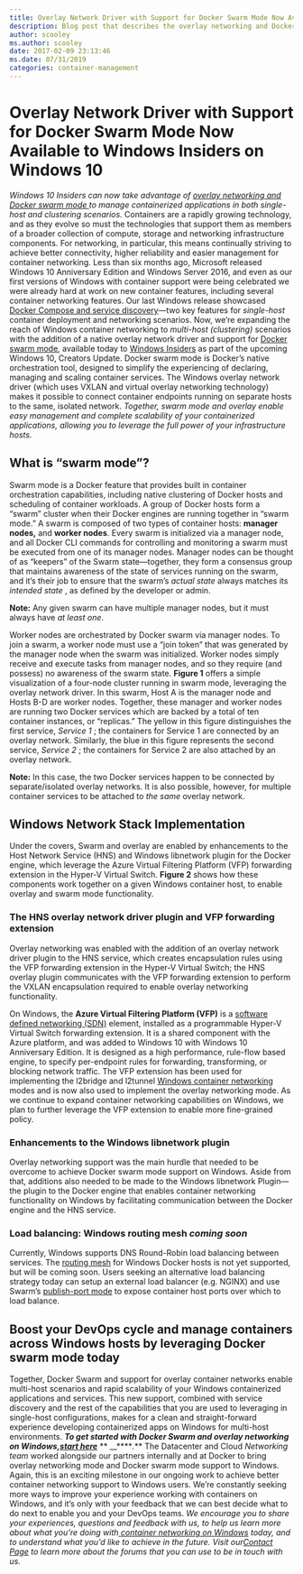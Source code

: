 ```yaml
---
title: Overlay Network Driver with Support for Docker Swarm Mode Now Available to Windows Insiders on Windows 10
description: Blog post that describes the overlay networking and Docker swarm mode implementation in Windows 10 and discusses how to manage these features.
author: scooley
ms.author: scooley
date: 2017-02-09 23:13:46
ms.date: 07/31/2019
categories: container-management
---
```


# Overlay Network Driver with Support for Docker Swarm Mode Now Available to Windows Insiders on Windows 10

_Windows 10 Insiders can now take advantage of [overlay networking and Docker swarm mode ](/virtualization/windowscontainers/manage-containers/swarm-mode)_ _to manage containerized applications in both single-host and clustering scenarios._ Containers are a rapidly growing technology, and as they evolve so must the technologies that support them as members of a broader collection of compute, storage and networking infrastructure components. For networking, in particular, this means continually striving to achieve better connectivity, higher reliability and easier management for container networking. Less than six months ago, Microsoft released Windows 10 Anniversary Edition and Windows Server 2016, and even as our first versions of Windows with container support were being celebrated we were already hard at work on new container features, including several container networking features. Our last Windows release showcased [Docker Compose and service discovery](https://techcommunity.microsoft.com/t5/containers/use-docker-compose-and-service-discovery-on-windows-to-scale-out/ba-p/382312)—two key features for _single-host_ container deployment and networking scenarios. Now, we’re expanding the reach of Windows container networking to _multi-host (clustering)_ scenarios with the addition of a native overlay network driver and support for [Docker swarm mode](https://docs.docker.com/engine/swarm/), available today to [Windows Insiders](https://insider.windows.com/) as part of the upcoming Windows 10, Creators Update. Docker swarm mode is Docker’s native orchestration tool, designed to simplify the experiencing of declaring, managing and scaling container services. The Windows overlay network driver (which uses VXLAN and virtual overlay networking technology) makes it possible to connect container endpoints running on separate hosts to the same, isolated network. _Together, swarm mode and overlay enable easy management and complete scalability of your containerized applications, allowing you to leverage the full power of your infrastructure hosts._

## What is “swarm mode”?

Swarm mode is a Docker feature that provides built in container orchestration capabilities, including native clustering of Docker hosts and scheduling of container workloads. A group of Docker hosts form a “swarm” cluster when their Docker engines are running together in “swarm mode.” A swarm is composed of two types of container hosts: **manager nodes,** and **worker nodes**. Every swarm is initialized via a manager node, and all Docker CLI commands for controlling and monitoring a swarm must be executed from one of its manager nodes. Manager nodes can be thought of as “keepers” of the Swarm state—together, they form a consensus group that maintains awareness of the state of services running on the swarm, and it’s their job to ensure that the swarm’s _actual state_ always matches its _intended state_ , as defined by the developer or admin. 

**Note:** Any given swarm can have multiple manager nodes, but it must always have _at least one_.

Worker nodes are orchestrated by Docker swarm via manager nodes. To join a swarm, a worker node must use a “join token” that was generated by the manager node when the swarm was initialized. Worker nodes simply receive and execute tasks from manager nodes, and so they require (and possess) no awareness of the swarm state. <!--[caption id="attachment_9625" align="alignnone" width="600"][![swarmoverlayfunctionalview](https://msdnshared.blob.core.windows.net/media/2017/02/SwarmOverlayFunctionalView-1024x811.png)](https://msdnshared.blob.core.windows.net/media/2017/02/SwarmOverlayFunctionalView.png) Figure 1: A four-node swarm cluster running two container services on isolated overlay networks.[/caption]--> **Figure 1** offers a simple visualization of a four-node cluster running in swarm mode, leveraging the overlay network driver. In this swarm, Host A is the manager node and Hosts B-D are worker nodes. Together, these manager and worker nodes are running two Docker services which are backed by a total of ten container instances, or “replicas.” The yellow in this figure distinguishes the first service, _Service 1_ ; the containers for Service 1 are connected by an overlay network. Similarly, the blue in this figure represents the second service, _Service 2_ ; the containers for Service 2 are also attached by an overlay network. 

**Note:** In this case, the two Docker services happen to be connected by separate/isolated overlay networks. It is also possible, however, for multiple container services to be attached to _the same_ overlay network.

## Windows Network Stack Implementation

Under the covers, Swarm and overlay are enabled by enhancements to the Host Network Service (HNS) and Windows libnetwork plugin for the Docker engine, which leverage the Azure Virtual Filtering Platform (VFP) forwarding extension in the Hyper-V Virtual Switch. **Figure 2** shows how these components work together on a given Windows container host, to enable overlay and swarm mode functionality. <!--[caption id="attachment_9655" align="alignnone" width="550"][![Figure 2: Key components involved in enabling swarm mode and overlay networking on Windows container hosts.](https://msdnshared.blob.core.windows.net/media/2017/02/SwarmOverlayImplementationView1.png)](https://msdnshared.blob.core.windows.net/media/2017/02/SwarmOverlayImplementationView1.png) Figure 2: Key components involved in enabling swarm mode and overlay networking on Windows container hosts.[/caption]-->

###  The HNS overlay network driver plugin and VFP forwarding extension

Overlay networking was enabled with the addition of an overlay network driver plugin to the HNS service, which creates encapsulation rules using the VFP forwarding extension in the Hyper-V Virtual Switch; the HNS overlay plugin communicates with the VFP forwarding extension to perform the VXLAN encapsulation required to enable overlay networking functionality. 

On Windows, the **Azure Virtual Filtering Platform (VFP)** is a [software defined networking (SDN)](/azure-stack/hci/concepts/software-defined-networking) element, installed as a programmable Hyper-V Virtual Switch forwarding extension. It is a shared component with the Azure platform, and was added to Windows 10 with Windows 10 Anniversary Edition. It is designed as a high performance, rule-flow based engine, to specify per-endpoint rules for forwarding, transforming, or blocking network traffic. The VFP extension has been used for implementing the l2bridge and l2tunnel [Windows container networking](/virtualization/windowscontainers/manage-containers/container-networking) modes and is now also used to implement the overlay networking mode. As we continue to expand container networking capabilities on Windows, we plan to further leverage the VFP extension to enable more fine-grained policy.

###  Enhancements to the Windows libnetwork plugin

Overlay networking support was the main hurdle that needed to be overcome to achieve Docker swarm mode support on Windows. Aside from that, additions also needed to be made to the Windows libnetwork Plugin—the plugin to the Docker engine that enables container networking functionality on Windows by facilitating communication between the Docker engine and the HNS service. 

### Load balancing: Windows routing mesh _coming soon_

Currently, Windows supports DNS Round-Robin load balancing between services. The [routing mesh](https://docs.docker.com/engine/swarm/ingress/) for Windows Docker hosts is not yet supported, but will be coming soon. Users seeking an alternative load balancing strategy today can setup an external load balancer (e.g. NGINX) and use Swarm’s [publish-port mode](https://docs.docker.com/engine/reference/commandline/service_create/#/publish-service-ports-externally-to-the-swarm--p---publish) to expose container host ports over which to load balance. 

## Boost your DevOps cycle and manage containers across Windows hosts by leveraging Docker swarm mode today

Together, Docker Swarm and support for overlay container networks enable multi-host scenarios and rapid scalability of your Windows containerized applications and services. This new support, combined with service discovery and the rest of the capabilities that you are used to leveraging in single-host configurations, makes for a clean and straight-forward experience developing containerized apps on Windows for multi-host environments. **_To get started with Docker Swarm and overlay networking on Windows,[start here](/virtualization/windowscontainers/manage-containers/swarm-mode)_** ** __****_._** The Datacenter and Cloud _Networking team_ worked alongside our partners internally and at Docker to bring overlay networking mode and Docker swarm mode support to Windows. Again, this is an exciting milestone in our ongoing work to achieve better container networking support to Windows users. We’re constantly seeking more ways to improve your experience working with containers on Windows, and it’s only with your feedback that we can best decide what to do next to enable you and your DevOps teams. _We encourage you to share your experiences, questions and feedback with us, to help us learn more about what you’re doing with_[ _container networking on Windows_](/virtualization/windowscontainers/container-networking/architecture) _today, and to understand what you’d like to achieve in the future. Visit our[Contact Page](/azure-stack/hci/concepts/software-defined-networking) to learn more about the forums that you can use to be in touch with us._

